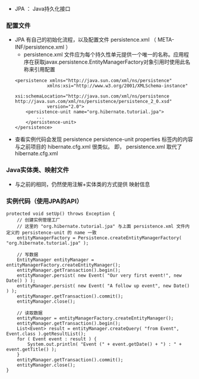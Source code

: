 
* JPA ： Java持久化接口

### 配置文件
* JPA 有自己的初始化流程，以及配置文件 persistence.xml （ META-INF/persistence.xml ）
    * persistence.xml 文件应为每个持久性单元提供一个唯一的名称。应用程序在获取javax.persistence.EntityManagerFactory对象引用时使用此名称来引用配置
    ```
    <persistence xmlns="http://java.sun.com/xml/ns/persistence"
                xmlns:xsi="http://www.w3.org/2001/XMLSchema-instance"
                xsi:schemaLocation="http://java.sun.com/xml/ns/persistence http://java.sun.com/xml/ns/persistence/persistence_2_0.xsd"
                version="2.0">
        <persistence-unit name="org.hibernate.tutorial.jpa">
            ...
        </persistence-unit>
    </persistence>
    ```
* 查看实例代码会发现 persistence persistence-unit properties 标签内的内容与之前项目的 hibernate.cfg.xml 很类似。
    即， persistence.xml 取代了 hibernate.cfg.xml 

### Java实体类、映射文件
* 与之前的相同，仍然使用注解+实体类的方式提供 映射信息

### 实例代码（使用JPA的API）
```
protected void setUp() throws Exception {
    // 创建实例管理工厂
    // 这里的 "org.hibernate.tutorial.jpa" 与上面 persistence.xml 文件内定义的 persistence-unit 的 name 一致
    entityManagerFactory = Persistence.createEntityManagerFactory( "org.hibernate.tutorial.jpa" );

    // 写数据
    EntityManager entityManager = entityManagerFactory.createEntityManager();
    entityManager.getTransaction().begin();
    entityManager.persist( new Event( "Our very first event!", new Date() ) );
    entityManager.persist( new Event( "A follow up event", new Date() ) );
    entityManager.getTransaction().commit();
    entityManager.close();

    // 读取数据
    entityManager = entityManagerFactory.createEntityManager();
    entityManager.getTransaction().begin();
    List<Event> result = entityManager.createQuery( "from Event", Event.class ).getResultList();
    for ( Event event : result ) {
        System.out.println( "Event (" + event.getDate() + ") : " + event.getTitle() );
    }
    entityManager.getTransaction().commit();
    entityManager.close();
}
```


